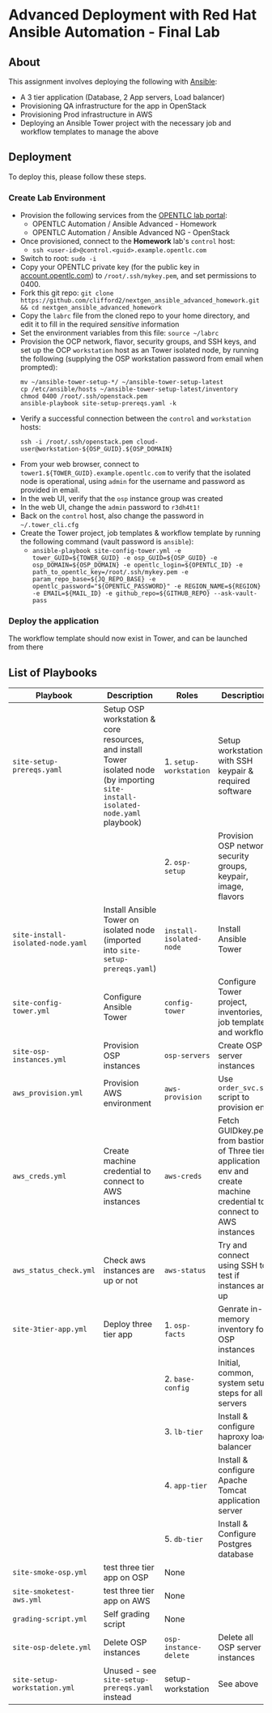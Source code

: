 # Advanced Deployment with Red Hat Ansible Automation - Final Lab

## About

This assignment involves deploying the following with [Ansible](https://ansible.com/):

- A 3 tier application (Database, 2 App servers, Load balancer)
- Provisioning QA infrastructure for the app in OpenStack
- Provisioning Prod infrastructure in AWS
- Deploying an Ansible Tower project with the necessary job and workflow templates to manage the above

## Deployment

To deploy this, please follow these steps.

### Create Lab Environment

- Provision the following services from the [OPENTLC lab portal](https://labs.opentlc.com/):
	- OPENTLC Automation / Ansible Advanced - Homework
	- OPENTLC Automation / Ansible Advanced NG - OpenStack
- Once provisioned, connect to the **Homework** lab's `control` host:
	- `ssh <user-id>@control.<guid>.example.opentlc.com`
- Switch to root: `sudo -i`
- Copy your OPENTLC private key (for the public key in [account.opentlc.com](https://account.opentlc.com/account/)) to `/root/.ssh/mykey.pem`, and set permissions to 0400.
- Fork this git repo: `git clone https://github.com/clifford2/nextgen_ansible_advanced_homework.git && cd nextgen_ansible_advanced_homework`
- Copy the `labrc` file from the cloned repo to your home directory, and edit it to fill in the required *sensitive* information
- Set the environment variables from this file: `source ~/labrc`
- Provision the OCP network, flavor, security groups, and SSH keys, and set up the OCP `workstation` host as an Tower isolated node, by running the following (supplying the OSP workstation password from email when prompted):
	```
	mv ~/ansible-tower-setup-*/ ~/ansible-tower-setup-latest
	cp /etc/ansible/hosts ~/ansible-tower-setup-latest/inventory
	chmod 0400 /root/.ssh/openstack.pem
	ansible-playbook site-setup-prereqs.yaml -k
	```
- Verify a successful connection between the `control` and `workstation` hosts:
	```
	ssh -i /root/.ssh/openstack.pem cloud-user@workstation-${OSP_GUID}.${OSP_DOMAIN}
	```
- From your web browser, connect to `tower1.${TOWER_GUID}.example.opentlc.com` to verify that the isolated node is operational, using `admin` for the username and password as provided in email.
- In the web UI, verify that the `osp` instance group was created
- In the web UI, change the `admin` password to `r3dh4t1!`
- Back on the `control` host, also change the password in `~/.tower_cli.cfg`
- Create the Tower project, job templates & workflow template by running the following command (vault password is `ansible`):
	- `ansible-playbook site-config-tower.yml -e tower_GUID=${TOWER_GUID} -e osp_GUID=${OSP_GUID} -e osp_DOMAIN=${OSP_DOMAIN} -e opentlc_login=${OPENTLC_ID} -e path_to_opentlc_key=/root/.ssh/mykey.pem -e param_repo_base=${JQ_REPO_BASE} -e opentlc_password="${OPENTLC_PASSWORD}" -e REGION_NAME=${REGION} -e EMAIL=${MAIL_ID} -e github_repo=${GITHUB_REPO} --ask-vault-pass`

### Deploy the application

The workflow template should now exist in Tower, and can be launched from there


## List of Playbooks

| Playbook | Description | Roles | Description |
| -------- | ----------- | ----- | ----------- |
| `site-setup-prereqs.yaml` | Setup OSP workstation & core resources, and install Tower isolated node (by importing `site-install-isolated-node.yaml` playbook) | 1. `setup-workstation` | Setup workstation with SSH keypair & required software |
| | | 2. `osp-setup` | Provision OSP network, security groups, keypair, image, flavors |
| `site-install-isolated-node.yaml` | Install Ansible Tower on isolated node (imported into `site-setup-prereqs.yaml`) | `install-isolated-node` | Install Ansible Tower |
| `site-config-tower.yml` | Configure Ansible Tower | `config-tower` | Configure Tower project, inventories, job templates and workflow |
| `site-osp-instances.yml` | Provision OSP instances | `osp-servers` | Create OSP server instances |
| `aws_provision.yml` | Provision AWS environment | `aws-provision` | Use `order_svc.sh` script to provision env |
| `aws_creds.yml` | Create machine credential to connect to AWS instances | `aws-creds` | Fetch GUIDkey.pem from bastion of Three tier application env and create machine credential to connect to AWS instances |
| `aws_status_check.yml` | Check aws instances are up or not | `aws-status` | Try and connect using SSH to test if instances are up |
| `site-3tier-app.yml` | Deploy three tier app | 1. `osp-facts` | Genrate in-memory inventory for OSP instances |
| | | 2. `base-config` | Initial, common, system setup steps for all servers |
| | | 3. `lb-tier` | Install & configure haproxy load balancer |
| | | 4. `app-tier` | Install & configure Apache Tomcat application server |
| | | 5. `db-tier` | Install & Configure Postgres database |
| `site-smoke-osp.yml` | test three tier app on OSP | None |
| `site-smoketest-aws.yml` | test three tier app on AWS | None |
| `grading-script.yml` | Self grading script | None |
| `site-osp-delete.yml` | Delete OSP instances | `osp-instance-delete` | Delete all OSP server instances |
| `site-setup-workstation.yml` | Unused - see `site-setup-prereqs.yaml` instead | setup-workstation | See above |
